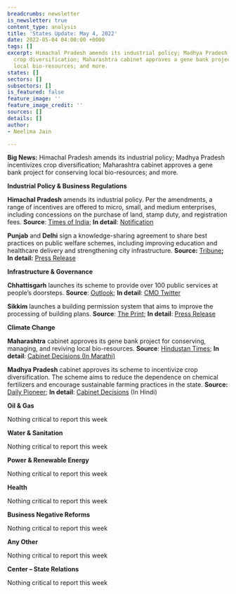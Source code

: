 ```yaml
---
breadcrumbs: newsletter
is_newsletter: true
content_type: analysis
title: 'States Update: May 4, 2022'
date: 2022-05-04 04:00:00 +0000
tags: []
excerpt: Himachal Pradesh amends its industrial policy; Madhya Pradesh incentivizes
  crop diversification; Maharashtra cabinet approves a gene bank project for conserving
  local bio-resources; and more.
states: []
sectors: []
subsectors: []
is_featured: false
feature_image: ''
feature_image_credit: ''
sources: []
details: []
author:
- Neelima Jain

---
```

**Big News:** Himachal Pradesh amends its industrial policy; Madhya Pradesh incentivizes crop diversification; Maharashtra cabinet approves a gene bank project for conserving local bio-resources; and more.

**Industrial Policy & Business Regulations**

**Himachal Pradesh** amends its industrial policy. Per the amendments, a range of incentives are offered to micro, small, and medium enterprises, including concessions on the purchase of land, stamp duty, and registration fees. **Source**: [Times of India](https://timesofindia.indiatimes.com/city/shimla/himachal-pradesh-govt-amends-industrial-investment-policy/articleshow/91183435.cms); **In detail**: [Notification](https://emerginghimachal.hp.gov.in/themes/backend/uploads/policies/Industrial-Policy-Amendment.pdf)

**Punjab** and **Delhi** sign a knowledge-sharing agreement to share best practices on public welfare schemes, including improving education and healthcare delivery and strengthening city infrastructure. **Source:** [Tribune](https://www.tribuneindia.com/news/punjab/punjab-govt-finds-itself-in-a-spot-over-purported-mou-to-be-signed-with-delhi-389571)**; In detail:** [Press Release](http://diprpunjab.gov.in/?q=content/punjab-government-inks-knowledge-sharing-agreement-delhi-government)

**Infrastructure & Governance**

**Chhattisgarh** launches its scheme to provide over 100 public services at people’s doorsteps. **Source**: [Outlook](https://www.outlookindia.com/national/chhattisgarh-govt-launches-scheme-for-doorstep-delivery-of-100-public-services-news-194323); **In detail**: [CMO Twitter](https://twitter.com/ChhattisgarhCMO/status/1520659933728890880)

**Sikkim** launches a building permission system that aims to improve the processing of building plans. **Source**: [The Print](https://theprint.in/india/obps-launched-in-sikkim/937720/); **In detail**: [Press Release](https://pib.gov.in/PressReleasePage.aspx?PRID=1821661)

**Climate Change**

**Maharashtra** cabinet approves its gene bank project for conserving, managing, and reviving local bio-resources. **Source**: [Hindustan Times](https://www.hindustantimes.com/cities/mumbai-news/cabinet-approves-setting-up-of-maharashtra-gene-bank-project-101651172793902.html); **In detail**: [Cabinet Decisions (In Marathi)](https://www.maharashtra.gov.in/Site/upload/CabinetDecision/English/112.%20Dt.28-04-2022_Cabinet%20Decisions_(Meeting%20No.112).pdf)

**Madhya Pradesh** cabinet approves its scheme to incentivize crop diversification. The scheme aims to reduce the dependence on chemical fertilizers and encourage sustainable farming practices in the state. **Source:** [Daily Pioneer](https://www.dailypioneer.com/2022/state-editions/incentive-scheme-for-mp-crop-diversification.html); **In detail**: [Cabinet Decisions](https://www.mpinfo.org/Home/CabinetDetails?newsid=220426S17&fontname=Mangal&LocID=32&pubdate=04/26/2022) (In Hindi)

**Oil & Gas**

Nothing critical to report this week

**Water & Sanitation**

Nothing critical to report this week

**Power & Renewable Energy**

Nothing critical to report this week

**Health**

Nothing critical to report this week

**Business Negative Reforms**

Nothing critical to report this week

**Any Other**

Nothing critical to report this week

**Center – State Relations**

Nothing critical to report this week
